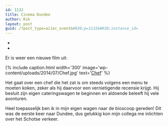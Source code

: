 ```yaml
---
id: 1132
title: Cinema Dundee
author: Rik
layout: post
guid: /?post_type=ai1ec_event&#038;p=1132&#038;instance_id=
---
```

-
-
Er is weer een nieuwe film uit:

{% include caption.html
    width='300'
    image='wp-content/uploads/2014/07/Chef.jpg' 
    text='[Chef](http://www.imdb.com/title/tt2883512/)'
%}

Het gaat over een chef die het zat is om steeds volgens een menu te moeten koken, zeker als hij daarvoor een vernietigende recensie krijgt. Hij besluit zijn eigen cateringswagen te beginnen en aldoende beleeft hij vele avonturen.

Heel toepasselijk ben ik in mijn eigen wagen naar de bioscoop gereden! Dit was de eerste keer naar Dundee, dus gelukkig kon mijn collega me inlichten over het Schotse verkeer.